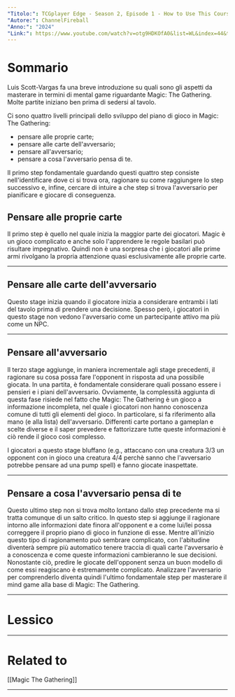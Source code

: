 ```yaml
---
"Titolo:": TCGplayer Edge - Season 2, Episode 1 - How to Use This Course
"Autore:": ChannelFireball
"Anno:": "2024"
"Link:": https://www.youtube.com/watch?v=otg9HDKOfA0&list=WL&index=44&t=318s&ab_channel=ChannelFireball
---
```

# Sommario
Luis Scott-Vargas fa una breve introduzione su quali sono gli aspetti da masterare in termini di mental game riguardante Magic: The Gathering. Molte partite iniziano ben prima di sedersi al tavolo.

Ci sono quattro livelli principali dello sviluppo del piano di gioco in Magic: The Gathering:
- pensare alle proprie carte;
- pensare alle carte dell'avversario;
- pensare all'avversario;
- pensare a cosa l'avversario pensa di te.

Il primo step fondamentale guardando questi quattro step consiste nell'identificare dove ci si trova ora, ragionare su come raggiungere lo step successivo e, infine, cercare di intuire a che step si trova l'avversario per pianificare e giocare di conseguenza.
## Pensare alle proprie carte
Il primo step è quello nel quale inizia la maggior parte dei giocatori. Magic è un gioco complicato e anche solo l'apprendere le regole basilari può risultare impegnativo. Quindi non è una sorpresa che i giocatori alle prime armi rivolgano la propria attenzione quasi esclusivamente alle proprie carte.

----------------------------------------------------------------

## Pensare alle carte dell'avversario
Questo stage inizia quando il giocatore inizia a considerare entrambi i lati del tavolo prima di prendere una decisione. Spesso però, i giocatori in questo stage non vedono l'avversario come un partecipante attivo ma più come un NPC.

----------------------------------------------------------------

## Pensare all'avversario
Il terzo stage aggiunge, in maniera incrementale agli stage precedenti, il ragionare su cosa possa fare l'opponent in risposta ad una possibile giocata. In una partita, è fondamentale considerare quali possano essere i pensieri e i piani dell'avversario. Ovviamente, la complessità aggiunta di questa fase risiede nel fatto che Magic: The Gathering è un gioco a informazione incompleta, nel quale i giocatori non hanno conoscenza comune di tutti gli elementi del gioco. In particolare, si fa riferimento alla mano (e alla lista) dell'avversario. Differenti carte portano a gameplan e scelte diverse e il saper prevedere e fattorizzare tutte queste informazioni è ciò rende il gioco così complesso.

I giocatori a questo stage bluffano (e.g., attaccano con una creatura 3/3 un opponent con in gioco una creatura 4/4 perchè sanno che l'avversario potrebbe pensare ad una pump spell) e fanno giocate inaspettate.

----------------------------------------------------------------

## Pensare a cosa l'avversario pensa di te
Questo ultimo step non si trova molto lontano dallo step precedente ma si tratta comunque di un salto critico. In questo step si aggiunge il ragionare intorno alle informazioni date finora all'opponent e a come lui/lei possa correggere il proprio piano di gioco in funzione di esse. Mentre all'inizio questo tipo di ragionamento può sembrare complicato, con l'abitudine diventerà sempre più automatico tenere traccia di quali carte l'avversario è a conoscenza e come queste informazioni cambieranno le sue decisioni. Nonostante ciò, predire le giocate dell'opponent senza un buon modello di come essi reagiscano è estremamente complicato. Analizzare l'avversario per comprenderlo diventa quindi l'ultimo fondamentale step per masterare il mind game alla base di Magic: The Gathering.

----------------------------------------------------------------

# Lessico


----------------------------------------------------------------

# Related to
[[Magic The Gathering]]

----------------------------------------------------------------
